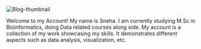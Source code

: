 ![Blog-thumbnail](https://github.com/SnehaSathyavati/SnehaSathyavati/assets/146801834/978540b2-56f5-4fbf-8ee4-aa0ba7640692)

Welcome to my Account! My name is Sneha. I am currently studying M.Sc in Bioinformatics, doing Data related courses along side.
My account is a collection of my work showcasing my skills. It demonstrates different aspects such as data analysis,
visualization, etc.


<!---
SnehaSathyavati/SnehaSathyavati is a ✨ special ✨ repository because its `README.md` (this file) appears on your GitHub profile.
You can click the Preview link to take a look at your changes.
--->
